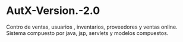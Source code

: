 # AutX-Version.-2.0
Contro de ventas, usuarios , inventarios, proveedores y ventas online.
Sistema compuesto por java, jsp, servlets y modelos compuestos.

